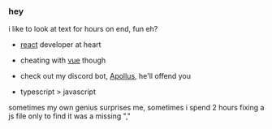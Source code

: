 ### hey

i like to look at text for hours on end, fun eh?

- [react](https://reactjs.org/) developer at heart
- cheating with [vue](https://vuejs.org/) though

- check out my discord bot, [Apollus](https://top.gg/bot/880104428676468798), he'll offend you

- typescript > javascript

sometimes my own genius surprises me, sometimes i spend 2 hours fixing a js file only to find it was a missing ","

